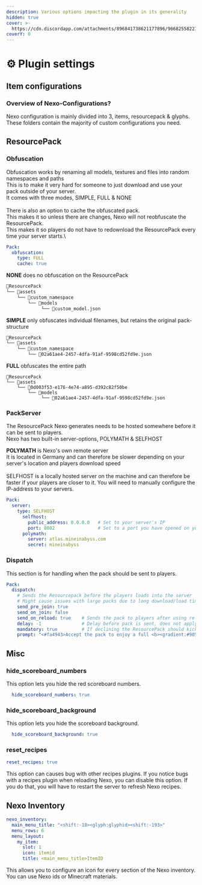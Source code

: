 ```yaml
---
description: Various options impacting the plugin in its generality
hidden: true
cover: >-
  https://cdn.discordapp.com/attachments/896841738621177896/966825582216237126/unknown.png
coverY: 0
---
```


# ⚙️ Plugin settings

## Item configurations

### Overview of Nexo-Configurations?

Nexo configuration is mainly divided into 3, items, resourcepack & glyphs.\
These folders contain the majority of custom configurations you need.

## ResourcePack

### Obfuscation

Obfuscation works by renaming all models, textures and files into random namespaces and paths\
This is to make it very hard for someone to just download and use your pack outside of your server.\
It comes with three modes, SIMPLE, FULL & NONE\
\
There is also an option to cache the obfuscated pack.\
This makes it so unless there are changes, Nexo will not reobfuscate the ResourcePack.\
This makes it so players do not have to redownload the ResourcePack every time your server starts.\\

```yaml
Pack:
  obfuscation:
    type: FULL
    cache: true
```

**NONE** does no obfuscation on the ResourcePack

```makefile
📁ResourcePack
└── 📁assets
    └── 📁custom_namespace
        └── 📁models
             └── 📑custom_model.json
```

**SIMPLE** only obfuscates individual filenames, but retains the original pack-structure

```makefile
📁ResourcePack
└── 📁assets
    └── 📁custom_namespace
        └── 📑02a61ae4-2457-4dfa-91af-9598cd52fd9e.json
```

**FULL** obfuscates the entire path

```
📁ResourcePack
└── 📁assets
    └── 📁0d003f53-e176-4e74-a895-d392c82f50be
        └── 📁models
             └── 📑02a61ae4-2457-4dfa-91af-9598cd52fd9e.json
```

### PackServer

The ResourcePack Nexo generates needs to be hosted somewhere before it can be sent to players.\
Nexo has two built-in server-options, POLYMATH & SELFHOST

**POLYMATH** is Nexo's own remote server\
It is located in Germany and can therefore be slower depending on your server's location and players download speed\
\
SELFHOST is a locally hosted server on the machine and can therefore be faster if your players are closer to it. You will need to manually configure the IP-address to your servers.

```yaml
Pack:
  server:
    type: SELFHOST
      selfhost:
        public_address: 0.0.0.0   # Set to your server's IP
        port: 8082                # Set to a port you have opened on your server
      polymath:
        server: atlas.mineinabyss.com
        secret: mineinabyss
```

### Dispatch

This section is for handling when the pack should be sent to players.

```yaml
Pack:
  dispatch:
    # Sends the Resourcepack before the players loads into the server
    # Might cause issues with large packs due to long download/load times
    send_pre_join: true
    send_on_join: false
    send_on_reload: true    # Sends the pack to players after using reload-command
    delay: -1               # Delay before pack is sent, does not apply to PreJoin dispatches
    mandatory: true         # If declining the ResourcePack should kick the player
    prompt: "<#fa4943>Accept the pack to enjoy a full <b><gradient:#9055FF:#13E2DA>Nexo</b><#fa4943>experience"
```

## Misc

### hide\_scoreboard\_numbers

This option lets you hide the red scoreboard numbers.

```yaml
  hide_scoreboard_numbers: true
```

### hide\_scoreboard\_background

This option lets you hide the scoreboard background.

```yaml
  hide_scoreboard_background: true
```

### reset\_recipes

```yaml
reset_recipes: true
```

This option can causes bug with other recipes plugins. If you notice bugs with a recipes plugin when reloading Nexo, you can disable this option. If you do that, you will have to restart the server to refresh Nexo recipes.

## Nexo Inventory

```yaml
nexo_inventory:
  main_menu_title: "<shift:-18><glyph:glyphid><shift:-193>"
  menu_rows: 6
  menu_layout:
    my_item:
      slot: 1
      icon: itemid
      title: <main_menu_title>ItemID
```

This allows you to configure an icon for every section of the Nexo inventory.\
You can use Nexo ids or Minecraft materials.
